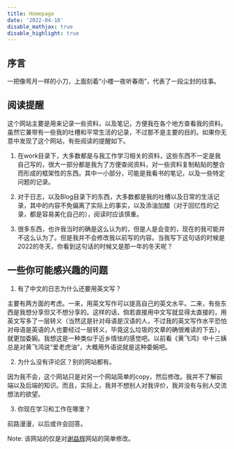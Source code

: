 ```yaml
---
title: Homepage
date: '2022-04-18'
disable_mathjax: true
disable_highlight: true
---
```


## 序言

一把像弯月一样的小刀，上面刻着“小楼一夜听春雨”，代表了一段尘封的往事。

## 阅读提醒

这个网站主要是用来记录一些资料，以及笔记，方便我在各个地方查看我的资料。虽然它兼带有一些我的吐槽和平常生活的记录，不过那不是主要的目的。如果你无意中发现了这个网站，有些阅读的提醒如下。

1. 在work目录下，大多数都是与我工作学习相关的资料，这些东西不一定是我自己写的，很大一部分都是我为了方便查阅资料，对一些资料复制粘贴的整合而形成的框架性的东西。其中一小部分，可能是我看书的笔记，以及一些特定问题的记录。

2. 对于日志，以及Blog目录下的东西，大多数都是我的吐槽以及日常的生活记录，其中的内容不免偏离了实际上的事实，以及添油加醋（对于回忆性的记录，都是容易美化自己的），阅读时应该慎重。

3. 很多东西，也许我当时的确是这么认为的，但是人是会变的，现在的我可能并不这么认为了。但是我并不会修改我以前写的内容。当我写下这句话的时候是2022的冬天，你看到这句话的时候又是那一年的冬天呢？

## 一些你可能感兴趣的问题

1. 有了中文的日志为什么还要用英文写？

主要有两方面的考虑。一来，用英文写作可以提高自己的英文水平。二来，有些东西是我想分享但又不想分享的。这样的话，倘若直接用中文写就显得太直接的，用英文写多了一层转义（当然这是针对母语是汉语的人，不过我的英文写作水平恐怕对母语是英语的人也要经过一层转义，毕竟这么垃圾的文章的确很难读的下去），就更加委婉。我想这是一种类似于近乡情怯的感觉吧。以前看《黄飞鸿》中十三姨总是对黄飞鸿说“爱老虎油”，大概用外语说就是这种委婉吧。

2. 为什么没有评论区？别的网站都有。

因为我不会，这个网站只是对另一个网站简单的copy，然后修改。我并不了解前端以及后端的知识。而且，实际上，我并不想别人对我评价，我并没有与别人交流想法的欲望。

3. 你现在学习和工作在哪里？

前路漫漫，以后或许会回答。

Note: 该网站的仅是对[谢益辉](https://yihui.org/)网站的简单修改。